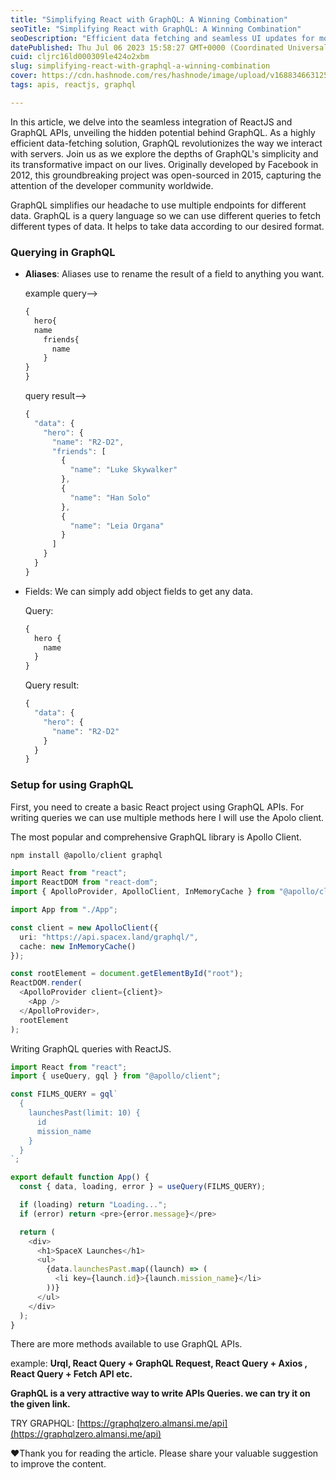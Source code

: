 ```yaml
---
title: "Simplifying React with GraphQL: A Winning Combination"
seoTitle: "Simplifying React with GraphQL: A Winning Combination"
seoDescription: "Efficient data fetching and seamless UI updates for modern web development."
datePublished: Thu Jul 06 2023 15:58:27 GMT+0000 (Coordinated Universal Time)
cuid: cljrc16ld000309le424o2xbm
slug: simplifying-react-with-graphql-a-winning-combination
cover: https://cdn.hashnode.com/res/hashnode/image/upload/v1688346631252/d002128b-cf4b-41c4-ad56-dd99d34497bb.png
tags: apis, reactjs, graphql

---
```


In this article, we delve into the seamless integration of ReactJS and GraphQL APIs, unveiling the hidden potential behind GraphQL. As a highly efficient data-fetching solution, GraphQL revolutionizes the way we interact with servers. Join us as we explore the depths of GraphQL's simplicity and its transformative impact on our lives. Originally developed by Facebook in 2012, this groundbreaking project was open-sourced in 2015, capturing the attention of the developer community worldwide.

GraphQL simplifies our headache to use multiple endpoints for different data. GraphQL is a query language so we can use different queries to fetch different types of data. It helps to take data according to our desired format.

### Querying in GraphQL

* **Aliases**: Aliases use to rename the result of a field to anything you want.
    
    example query--&gt;
    
    ```typescript
    {
      hero{
      name
        friends{
          name
        }
    }
    }
    ```
    
    query result--&gt;
    
    ```typescript
    {
      "data": {
        "hero": {
          "name": "R2-D2",
          "friends": [
            {
              "name": "Luke Skywalker"
            },
            {
              "name": "Han Solo"
            },
            {
              "name": "Leia Organa"
            }
          ]
        }
      }
    }
    ```
    
* Fields: We can simply add object fields to get any data.
    
    Query:
    
    ```typescript
    {
      hero {
        name
      }
    }
    ```
    
    Query result:
    
    ```typescript
    {
      "data": {
        "hero": {
          "name": "R2-D2"
        }
      }
    }
    ```
    

### Setup for using GraphQL

First, you need to create a basic React project using GraphQL APIs. For writing queries we can use multiple methods here I will use the Apolo client.

The most popular and comprehensive GraphQL library is Apollo Client.

```typescript
npm install @apollo/client graphql
```

```typescript
import React from "react";
import ReactDOM from "react-dom";
import { ApolloProvider, ApolloClient, InMemoryCache } from "@apollo/client";

import App from "./App";

const client = new ApolloClient({
  uri: "https://api.spacex.land/graphql/",
  cache: new InMemoryCache()
});

const rootElement = document.getElementById("root");
ReactDOM.render(
  <ApolloProvider client={client}>
    <App />
  </ApolloProvider>,
  rootElement
);
```

Writing GraphQL queries with ReactJS.

```typescript
import React from "react";
import { useQuery, gql } from "@apollo/client";

const FILMS_QUERY = gql`
  {
    launchesPast(limit: 10) {
      id
      mission_name
    }
  }
`;

export default function App() {
  const { data, loading, error } = useQuery(FILMS_QUERY);

  if (loading) return "Loading...";
  if (error) return <pre>{error.message}</pre>

  return (
    <div>
      <h1>SpaceX Launches</h1>
      <ul>
        {data.launchesPast.map((launch) => (
          <li key={launch.id}>{launch.mission_name}</li>
        ))}
      </ul>
    </div>
  );
}
```

There are more methods available to use GraphQL APIs.

example: **Urql, React Query + GraphQL Request, React Query + Axios , React Query + Fetch API etc.**

**GraphQL is a very attractive way to write APIs Queries. we can try it on the given link.**

TRY GRAPHQL: [https://graphqlzero.almansi.me/api](https://graphqlzero.almansi.me/api)

❤️Thank you for reading the article. Please share your valuable suggestion to improve the content.